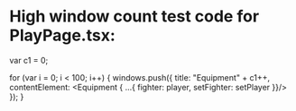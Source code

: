 # High window count test code for PlayPage.tsx:

var c1 = 0;

for (var i = 0; i < 100; i++) {
    windows.push({
        title: "Equipment" + c1++,
        contentElement: <Equipment { ...{ fighter: player, setFighter: setPlayer }}/>
    });
}

